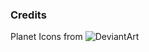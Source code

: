 ### Credits

Planet Icons from ![DeviantArt](https://www.deviantart.com/citizenjustin/art/Planetary-Icons-for-Windows-105450592)
